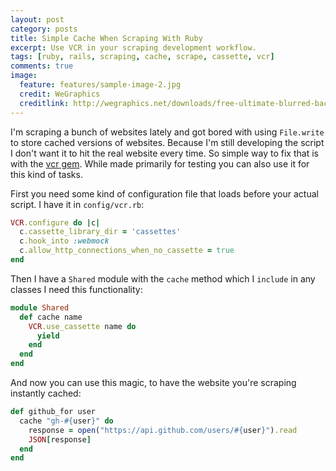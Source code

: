 ```yaml
---
layout: post
category: posts
title: Simple Cache When Scraping With Ruby
excerpt: Use VCR in your scraping development workflow.
tags: [ruby, rails, scraping, cache, scrape, cassette, vcr]
comments: true
image:
  feature: features/sample-image-2.jpg
  credit: WeGraphics
  creditlink: http://wegraphics.net/downloads/free-ultimate-blurred-background-pack/
---
```


I'm scraping a bunch of websites lately and got bored with using `File.write` to store cached versions of websites. Because I'm still developing the script I don't want it to hit the real website every time. So simple way to fix that is with the [vcr gem](https://github.com/vcr/vcr). While made primarily for testing you can also use it for this kind of tasks.

First you need some kind of configuration file that loads before your actual script. I have it in `config/vcr.rb`:

```ruby
VCR.configure do |c|
  c.cassette_library_dir = 'cassettes'
  c.hook_into :webmock
  c.allow_http_connections_when_no_cassette = true
end
```

Then I have a `Shared` module with the `cache` method which I `include` in any classes I need this functionality:

```ruby
module Shared
  def cache name
    VCR.use_cassette name do
      yield
    end
  end
end
```

And now you can use this magic, to have the website you're scraping instantly cached:

```ruby
def github_for user
  cache "gh-#{user}" do
    response = open("https://api.github.com/users/#{user}").read
    JSON[response]
  end
end
```

